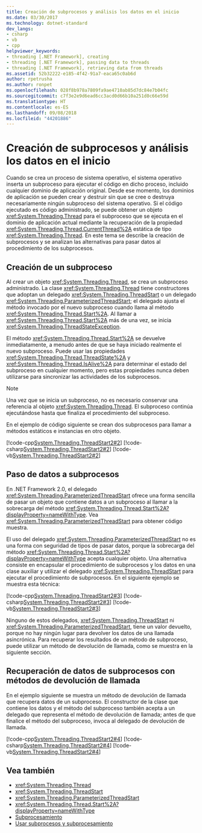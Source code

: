 ```yaml
---
title: Creación de subprocesos y análisis los datos en el inicio
ms.date: 03/30/2017
ms.technology: dotnet-standard
dev_langs:
- csharp
- vb
- cpp
helpviewer_keywords:
- threading [.NET Framework], creating
- threading [.NET Framework], passing data to threads
- threading [.NET Framework], retrieving data from threads
ms.assetid: 52b32222-e185-4f42-91a7-eaca65c0ab6d
author: rpetrusha
ms.author: ronpet
ms.openlocfilehash: 028f8b978a7809fa9ae4710ab85d7dc84e7b04fc
ms.sourcegitcommit: c7f3e2e9d6ead6cc3acd0d66b10a251d0c66e59d
ms.translationtype: HT
ms.contentlocale: es-ES
ms.lasthandoff: 09/08/2018
ms.locfileid: "44201886"
---
```

# <a name="creating-threads-and-passing-data-at-start-time"></a>Creación de subprocesos y análisis los datos en el inicio

Cuando se crea un proceso de sistema operativo, el sistema operativo inserta un subproceso para ejecutar el código en dicho proceso, incluido cualquier dominio de aplicación original. Desde ese momento, los dominios de aplicación se pueden crear y destruir sin que se cree o destruya necesariamente ningún subproceso del sistema operativo. Si el código ejecutado es código administrado, se puede obtener un objeto <xref:System.Threading.Thread> para el subproceso que se ejecuta en el dominio de aplicación actual mediante la recuperación de la propiedad <xref:System.Threading.Thread.CurrentThread%2A> estática de tipo <xref:System.Threading.Thread>. En este tema se describe la creación de subprocesos y se analizan las alternativas para pasar datos al procedimiento de los subprocesos.  
  
## <a name="creating-a-thread"></a>Creación de un subproceso

 Al crear un objeto <xref:System.Threading.Thread>, se crea un subproceso administrado. La clase <xref:System.Threading.Thread> tiene constructores que adoptan un delegado <xref:System.Threading.ThreadStart> o un delegado <xref:System.Threading.ParameterizedThreadStart>; el delegado ajusta el método invocado por el nuevo subproceso cuando llama al método <xref:System.Threading.Thread.Start%2A>. Al llamar a <xref:System.Threading.Thread.Start%2A> más de una vez, se inicia <xref:System.Threading.ThreadStateException>.  
  
 El método <xref:System.Threading.Thread.Start%2A> se devuelve inmediatamente, a menudo antes de que se haya iniciado realmente el nuevo subproceso. Puede usar las propiedades <xref:System.Threading.Thread.ThreadState%2A> y <xref:System.Threading.Thread.IsAlive%2A> para determinar el estado del subproceso en cualquier momento, pero estas propiedades nunca deben utilizarse para sincronizar las actividades de los subprocesos.  
  
> [!NOTE]
> Una vez que se inicia un subproceso, no es necesario conservar una referencia al objeto <xref:System.Threading.Thread>. El subproceso continúa ejecutándose hasta que finaliza el procedimiento del subproceso.  
  
 En el ejemplo de código siguiente se crean dos subprocesos para llamar a métodos estáticos e instancias en otro objeto.  
  
 [!code-cpp[System.Threading.ThreadStart2#2](../../../samples/snippets/cpp/VS_Snippets_CLR_System/system.Threading.ThreadStart2/CPP/source2.cpp#2)]
 [!code-csharp[System.Threading.ThreadStart2#2](../../../samples/snippets/csharp/VS_Snippets_CLR_System/system.Threading.ThreadStart2/CS/source2.cs#2)]
 [!code-vb[System.Threading.ThreadStart2#2](../../../samples/snippets/visualbasic/VS_Snippets_CLR_System/system.Threading.ThreadStart2/VB/source2.vb#2)]  
  
## <a name="passing-data-to-threads"></a>Paso de datos a subprocesos

 En .NET Framework 2.0, el delegado <xref:System.Threading.ParameterizedThreadStart> ofrece una forma sencilla de pasar un objeto que contiene datos a un subproceso al llamar a la sobrecarga del método <xref:System.Threading.Thread.Start%2A?displayProperty=nameWithType>. Vea <xref:System.Threading.ParameterizedThreadStart> para obtener código muestra.  
  
 El uso del delegado <xref:System.Threading.ParameterizedThreadStart> no es una forma con seguridad de tipos de pasar datos, porque la sobrecarga del método <xref:System.Threading.Thread.Start%2A?displayProperty=nameWithType> acepta cualquier objeto. Una alternativa consiste en encapsular el procedimiento de subprocesos y los datos en una clase auxiliar y utilizar el delegado <xref:System.Threading.ThreadStart> para ejecutar el procedimiento de subprocesos. En el siguiente ejemplo se muestra esta técnica:

 [!code-cpp[System.Threading.ThreadStart2#3](../../../samples/snippets/cpp/VS_Snippets_CLR_System/system.Threading.ThreadStart2/CPP/source3.cpp#3)]
 [!code-csharp[System.Threading.ThreadStart2#3](../../../samples/snippets/csharp/VS_Snippets_CLR_System/system.Threading.ThreadStart2/CS/source3.cs#3)]
 [!code-vb[System.Threading.ThreadStart2#3](../../../samples/snippets/visualbasic/VS_Snippets_CLR_System/system.Threading.ThreadStart2/VB/source3.vb#3)]  

Ninguno de estos delegados, <xref:System.Threading.ThreadStart> ni <xref:System.Threading.ParameterizedThreadStart>, tiene un valor devuelto, porque no hay ningún lugar para devolver los datos de una llamada asincrónica. Para recuperar los resultados de un método de subproceso, puede utilizar un método de devolución de llamada, como se muestra en la siguiente sección.
  
## <a name="retrieving-data-from-threads-with-callback-methods"></a>Recuperación de datos de subprocesos con métodos de devolución de llamada

 En el ejemplo siguiente se muestra un método de devolución de llamada que recupera datos de un subproceso. El constructor de la clase que contiene los datos y el método del subproceso también acepta a un delegado que representa el método de devolución de llamada; antes de que finalice el método del subproceso, invoca al delegado de devolución de llamada.  
  
 [!code-cpp[System.Threading.ThreadStart2#4](../../../samples/snippets/cpp/VS_Snippets_CLR_System/system.Threading.ThreadStart2/CPP/source4.cpp#4)]
 [!code-csharp[System.Threading.ThreadStart2#4](../../../samples/snippets/csharp/VS_Snippets_CLR_System/system.Threading.ThreadStart2/CS/source4.cs#4)]
 [!code-vb[System.Threading.ThreadStart2#4](../../../samples/snippets/visualbasic/VS_Snippets_CLR_System/system.Threading.ThreadStart2/VB/source4.vb#4)]  
  
## <a name="see-also"></a>Vea también

- <xref:System.Threading.Thread>  
- <xref:System.Threading.ThreadStart>  
- <xref:System.Threading.ParameterizedThreadStart>  
- <xref:System.Threading.Thread.Start%2A?displayProperty=nameWithType>  
- [Subprocesamiento](index.md)  
- [Usar subprocesos y subprocesamiento](using-threads-and-threading.md)
